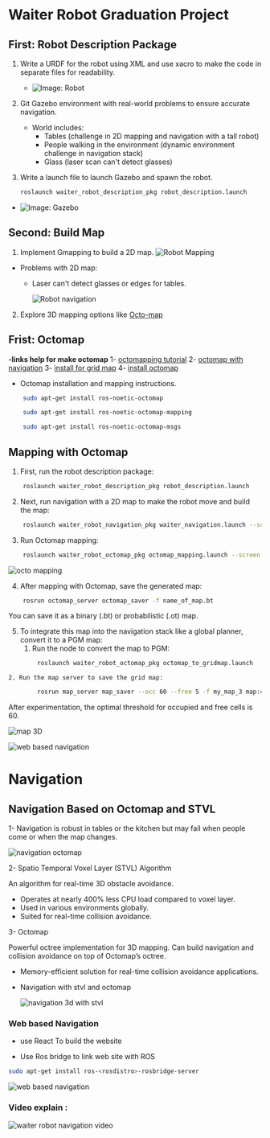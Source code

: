 # Waiter Robot Graduation Project

## First: Robot Description Package

1. Write a URDF for the robot using XML and use xacro to make the code in separate files for readability.
   - ![Image: Robot](https://github.com/Ahmed-M0ataz/waiter_robot_stvl_octomap_navigation/blob/master/waiter_robot_description_pkg/media/waiter_robot.png)

2. Git Gazebo environment with real-world problems to ensure accurate navigation.
   - World includes:
     - Tables (challenge in 2D mapping and navigation with a tall robot)
     - People walking in the environment (dynamic environment challenge in navigation stack)
     - Glass (laser scan can't detect glasses)

3. Write a launch file to launch Gazebo and spawn the robot.
    ```bash
    roslaunch waiter_robot_description_pkg robot_description.launch
    ```
- ![Image: Gazebo](https://github.com/Ahmed-M0ataz/waiter_robot_stvl_octomap_navigation/blob/master/waiter_robot_description_pkg/media/waiter_robot_world.png)

## Second: Build Map

1. Implement Gmapping to build a 2D map.
   ![Robot Mapping](https://github.com/Ahmed-M0ataz/waiter_robot_stvl_octomap_navigation/blob/master/waiter_robot_gmapping_pkg/media/mapping_cafe.png)


- Problems with 2D map:
  - Laser can't detect glasses or edges for tables.

    ![Robot navigation](https://github.com/Ahmed-M0ataz/waiter_robot_stvl_octomap_navigation/blob/master/waiter_robot_gmapping_pkg/media/map_cafe_2d.png)

2. Explore 3D mapping options like [Octo-map](https://github.com/OctoMap/octomap_mapping) 

## Frist: Octomap

**-links help for make octomap**
1- [octomapping tutorial](https://www.youtube.com/watch?v=dF2mlKJqkUg)
2- [octomap with navigation](https://answers.ros.org/question/286337/octomap-navigation-how-to/)
3- [install for grid map](https://github.com/anybotics/grid_map)
4- [install octomap](https://answers.ros.org/question/270186/errorcannot-launch-node-octomap_serveroctomap_server_node/)

- Octomap installation and mapping instructions.

```bash
    sudo apt-get install ros-noetic-octomap    
```

```bash
    sudo apt-get install ros-noetic-octomap-mapping
```

```bash
    sudo apt-get install ros-noetic-octomap-msgs
```

## Mapping with Octomap

1. First, run the robot description package:

```bash
    roslaunch waiter_robot_description_pkg robot_description.launch
```

2. Next, run navigation with a 2D map to make the robot move and build the map:

```bash
    roslaunch waiter_robot_navigation_pkg waiter_navigation.launch --screen 2> >(grep -Ev 'TF_REPEATED_DATA|buffer_core.cpp' | grep -v '^$')
```

3. Run Octomap mapping:
```bash
    roslaunch waiter_robot_octomap_pkg octomap_mapping.launch --screen 2> >(grep -Ev 'TF_REPEATED_DATA|buffer_core.cpp' | grep -v '^$')
```

   ![octo mapping](https://github.com/Ahmed-M0ataz/waiter_robot_stvl_octomap_navigation/blob/master/waiter_robot_octomap_pkg/media/octomap_mapping.png)

4. After mapping with Octomap, save the generated map:

```bash
    rosrun octomap_server octomap_saver -f name_of_map.bt
```

   You can save it as a binary (.bt) or probabilistic (.ot) map.


5. To integrate this map into the navigation stack like a global planner, convert it to a PGM map:
    1. Run the node to convert the map to PGM:

```bash
        roslaunch waiter_robot_octomap_pkg octomap_to_gridmap.launch
```
    2. Run the map server to save the grid map:
```bash
        rosrun map_server map_saver --occ 60 --free 5 -f my_map_3 map:=/grid_map_visualization/elevation_grid
```

   After experimentation, the optimal threshold for occupied and free cells is 60.

   ![map 3D](https://github.com/Ahmed-M0ataz/waiter_robot_stvl_octomap_navigation/blob/master/waiter_robot_octomap_pkg/media/octo_map_2d.png)

   ![web based navigation](https://github.com/Ahmed-M0ataz/waiter_robot_stvl_octomap_navigation/blob/master/waiter_robot_gmapping_pkg/media/web_based_navigation.gif)

# Navigation

## Navigation Based on Octomap and STVL


1- Navigation is robust in tables or the kitchen but may fail when people come or when the map changes.

![navigation octomap](https://github.com/Ahmed-M0ataz/waiter_robot_stvl_octomap_navigation/blob/master/waiter_robot_octomap_pkg/media/octomap_grid_navigation.gif)

2- Spatio Temporal Voxel Layer (STVL) Algorithm

An algorithm for real-time 3D obstacle avoidance.

- Operates at nearly 400% less CPU load compared to voxel layer.
- Used in various environments globally.
- Suited for real-time collision avoidance.


3- Octomap

Powerful octree implementation for 3D mapping. Can build navigation and collision avoidance on top of Octomap’s octree.

- Memory-efficient solution for real-time collision avoidance applications.


- Navigation with stvl and octomap 

   ![navigation 3d with stvl](https://github.com/Ahmed-M0ataz/waiter_robot_stvl_octomap_navigation/blob/master/waiter_robot_gmapping_pkg/media/octomap_grid_navigation.gif)




### Web based Navigation

- use React To build the website 

- Use Ros bridge to link web site with ROS
```bash
sudo apt-get install ros-<rosdistro>-rosbridge-server

```
   ![web based navigation](https://github.com/Ahmed-M0ataz/waiter_robot_stvl_octomap_navigation/blob/master/waiter_robot_gmapping_pkg/media/web_based_navigation.gif)

### Video explain :

![waiter robot navigation video](https://github.com/Ahmed-M0ataz/waiter_robot_stvl_octomap_navigation/blob/master/waiter_robot_octomap_pkg/media/octomap_grid_navigation.gif)